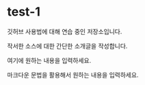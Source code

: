 # test-1
깃허브 사용법에 대해 연습 중인 저장소입니다.

작서한 소스에 대한 간단한 소개글을 작성합니다.

여기에 원하는 내용을 입력하세요.

마크다운 문법을 활용해서 원하는 내용을 입력하세요.
